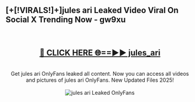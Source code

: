 <h2>[+[!VIRALS!]+]jules ari Leaked Video Viral On Social X Trending Now - gw9xu</h2>
<br>
<div align="center">
<h2><a href="https://libra.edu.pl?jules_ari" rel="nofollow">🔴 CLICK HERE 🌐==►► jules_ari</a></h2>
<br>
Get jules ari OnlyFans leaked all content. Now you can access all videos and pictures of jules ari OnlyFans. New Updated Files 2025!
<br>
<br>
<a href="https://libra.edu.pl?jules_ari" rel="nofollow" data-target="animated-image.originalLink"><img src="https://i.ibb.co.com/WyWwxjT/player-gif2.gif" alt="jules ari Leaked OnlyFans" style="max-width: 100%; display: inline-block;" data-target="animated-image.originalImage"></a>
</div>
<br>